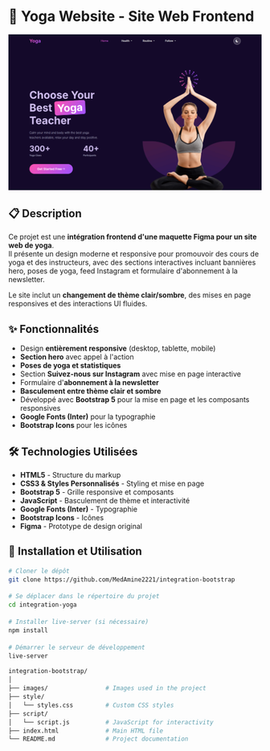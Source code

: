 # 🌿 Yoga Website - Site Web Frontend

![Yoga Website Banner](images/app.png)

## 📋 Description
Ce projet est une **intégration frontend d'une maquette Figma pour un site web de yoga**.  
Il présente un design moderne et responsive pour promouvoir des cours de yoga et des instructeurs, avec des sections interactives incluant bannières hero, poses de yoga, feed Instagram et formulaire d'abonnement à la newsletter.

Le site inclut un **changement de thème clair/sombre**, des mises en page responsives et des interactions UI fluides.

## ✨ Fonctionnalités
- Design **entièrement responsive** (desktop, tablette, mobile)
- **Section hero** avec appel à l'action
- **Poses de yoga et statistiques**
- Section **Suivez-nous sur Instagram** avec mise en page interactive
- Formulaire d'**abonnement à la newsletter**
- **Basculement entre thème clair et sombre**
- Développé avec **Bootstrap 5** pour la mise en page et les composants responsives
- **Google Fonts (Inter)** pour la typographie
- **Bootstrap Icons** pour les icônes

## 🛠️ Technologies Utilisées
- **HTML5** - Structure du markup
- **CSS3 & Styles Personnalisés** - Styling et mise en page
- **Bootstrap 5** - Grille responsive et composants
- **JavaScript** - Basculement de thème et interactivité
- **Google Fonts (Inter)** - Typographie
- **Bootstrap Icons** - Icônes
- **Figma** - Prototype de design original

## 🚀 Installation et Utilisation

```bash
# Cloner le dépôt
git clone https://github.com/MedAmine2221/integration-bootstrap

# Se déplacer dans le répertoire du projet
cd integration-yoga

# Installer live-server (si nécessaire)
npm install

# Démarrer le serveur de développement
live-server
```
```bash
integration-bootstrap/
│
├── images/                # Images used in the project
├── style/
│   └── styles.css         # Custom CSS styles
├── script/
│   └── script.js          # JavaScript for interactivity
├── index.html             # Main HTML file
└── README.md              # Project documentation
```